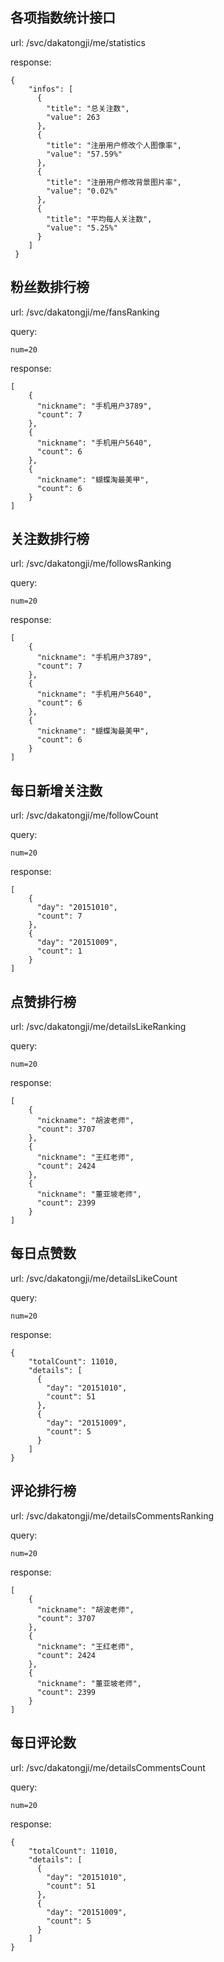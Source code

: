 ## 各项指数统计接口

url: /svc/dakatongji/me/statistics
    
response:

	{
        "infos": [
          {
            "title": "总关注数",
            "value": 263
          },
          {
            "title": "注册用户修改个人图像率",
            "value": "57.59%"
          },
          {
            "title": "注册用户修改背景图片率",
            "value": "0.02%"
          },
          {
            "title": "平均每人关注数",
            "value": "5.25%"
          }
        ]
     }
     
## 粉丝数排行榜

url: /svc/dakatongji/me/fansRanking

query:
    
    num=20
    
response:

    [
        {
          "nickname": "手机用户3789",
          "count": 7
        },
        {
          "nickname": "手机用户5640",
          "count": 6
        },
        {
          "nickname": "蝴蝶淘最美甲",
          "count": 6
        }
    ]
    
## 关注数排行榜

url: /svc/dakatongji/me/followsRanking

query:
    
    num=20
    
response:

    [
        {
          "nickname": "手机用户3789",
          "count": 7
        },
        {
          "nickname": "手机用户5640",
          "count": 6
        },
        {
          "nickname": "蝴蝶淘最美甲",
          "count": 6
        }
    ]
    
## 每日新增关注数

url: /svc/dakatongji/me/followCount

query:
    
    num=20
    
response:

    [
        {
          "day": "20151010",
          "count": 7
        },
        {
          "day": "20151009",
          "count": 1
        }
    ]
    
## 点赞排行榜

url: /svc/dakatongji/me/detailsLikeRanking

query:
    
    num=20
    
response:

    [
        {
          "nickname": "胡波老师",
          "count": 3707
        },
        {
          "nickname": "王红老师",
          "count": 2424
        },
        {
          "nickname": "董亚坡老师",
          "count": 2399
        }
    ]
    
## 每日点赞数

url: /svc/dakatongji/me/detailsLikeCount

query:
    
    num=20
    
response:

    {
        "totalCount": 11010,
        "details": [
          {
            "day": "20151010",
            "count": 51
          },
          {
            "day": "20151009",
            "count": 5
          }
        ]
    }
    
## 评论排行榜

url: /svc/dakatongji/me/detailsCommentsRanking

query:
    
    num=20
    
response:

    [
        {
          "nickname": "胡波老师",
          "count": 3707
        },
        {
          "nickname": "王红老师",
          "count": 2424
        },
        {
          "nickname": "董亚坡老师",
          "count": 2399
        }
    ]
    
## 每日评论数

url: /svc/dakatongji/me/detailsCommentsCount

query:
    
    num=20
    
response:

    {
        "totalCount": 11010,
        "details": [
          {
            "day": "20151010",
            "count": 51
          },
          {
            "day": "20151009",
            "count": 5
          }
        ]
    }